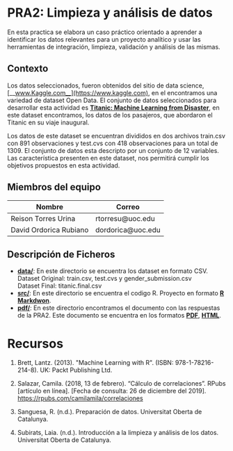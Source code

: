 # PRA2: Limpieza y análisis de datos

En esta practica se elabora un caso práctico orientado a aprender a identificar los datos relevantes para un proyecto analítico y usar las herramientas de integración, limpieza, validación y análisis de las mismas. 

## Contexto

Los datos seleccionados, fueron obtenidos del sitio de data science, [__www.Kaggle.com__](https://www.kaggle.com), en el encontramos una variedad de dataset Open Data. El conjunto de datos seleccionados para desarrollar esta actividad es [__Titanic: Machine Learning from Disaster__](https://www.kaggle.com/c/titanic), en este dataset encontramos, los datos de los pasajeros, que abordaron el Titanic en su viaje inaugural.

Los datos de este dataset se encuentran divididos en dos archivos train.csv con 891 observaciones y test.cvs con 418 observaciones para un total de 1309. El conjunto de datos esta descripto por un conjunto de 12 variables. Las característica presenten en este dataset, nos permitirá cumplir los objetivos propuestos en esta actividad. 

## Miembros del equipo

|  Nombre |   Correo |
|---|---|
| Reison Torres Urina |  rtorresu\@uoc.edu  |
| David Ordorica Rubiano |  dordorica\@uoc.edu  |
 

## Descripción de Ficheros

* __[data/](https://github.com/reison-torres/PRAC2_cleanandanalysis/tree/master/datos)__: En este directorio se encuentra los dataset en formato CSV.  
  Dataset Original: train.csv, test.cvs y gender_submission.csv  
  Dataset Final: titanic.final.csv
* __[src/](https://github.com/reison-torres/PRAC2_cleanandanalysis/tree/master/src)__: En este directorio se encuentra el codigo R. Proyecto en formato __[R Markdwon](https://github.com/reison-torres/PRAC2_cleanandanalysis/tree/master/src/respuestas.Rmd)__.
* __[pdf/](https://github.com/reison-torres/webscraping/tree/master/pdf/)__: En este directorio encontramos el documento con las respuestas de la PRA2. Este documento se encuentra en los formatos __[PDF](https://github.com/reison-torres/PRAC2_cleanandanalysis/tree/master/pdf/respuestas.pdf)__, __[HTML](https://github.com/reison-torres/PRAC2_cleanandanalysis/tree/master/pdf/respuestas.html)__.  

# Recursos

1. Brett, Lantz. (2013). "Machine Learning with R". (ISBN: 978-1-78216-214-8). UK: Packt Publishing Ltd.

2. Salazar, Camila. (2018, 13 de febrero). “Cálculo de correlaciones”. RPubs [artículo en línea]. [Fecha de consulta: 26 de diciembre del 2019]. <https://rpubs.com/camilamila/correlaciones>

3. Sanguesa, R. (n.d.). Preparación de datos. Universitat Oberta de Catalunya.

4. Subirats, Laia. (n.d.). Introducción a la limpieza y análisis de los datos. Universitat Oberta de Catalunya.
